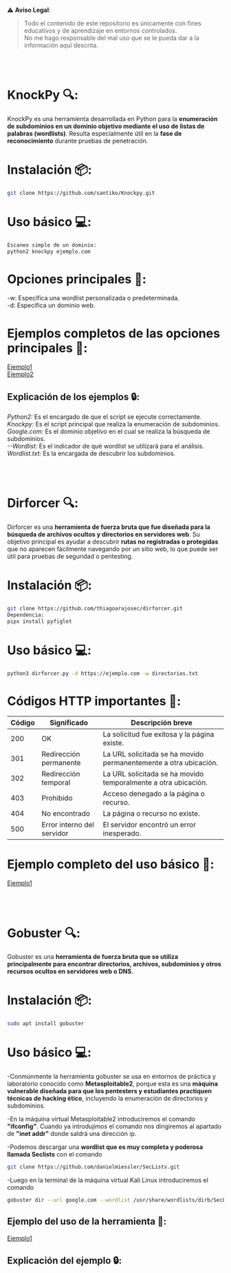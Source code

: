⚠️ **Aviso Legal**:
> Todo el contenido de este repositorio es únicamente con fines educativos y de aprendizaje en entornos controlados.  
> No me hago responsable del mal uso que se le pueda dar a la información aquí descrita.

<br><br>
# KnockPy 🔍:
KnockPy es una herramienta desarrollada en Python para la **enumeración de subdominios en un dominio objetivo mediante el uso de listas de palabras (wordlists)**. Resulta especialmente útil en la **fase de reconocimiento** durante pruebas de penetración.

# Instalación 📦:
```bash
git clone https://github.com/santiko/Knockpy.git
```

# Uso básico 💻:
```bash
Escaneo simple de un dominio:
python2 knockpy ejemplo.com
```

# Opciones principales 🔧:
-w: Especifica una wordlist personalizada o predeterminada.<br>
-d: Especifica un dominio web.<br>

# Ejemplos completos de las opciones principales 🔧: 
[Ejemplo1](https://github.com/user-attachments/assets/e9bd2661-7343-4f9e-8113-b37904e6cd65)<br>
[Ejemplo2](https://github.com/user-attachments/assets/922e84f2-0ad7-44ad-87c4-8f6a27837d53)<br>

## Explicación de los ejemplos 🔒: 
*Python2:* Es el encargado de que el script se ejecute correctamente.<br>
*Knockpy:* Es el script principal que realiza la enumeración de subdominios.<br>
*Google.com:* Es el dominio objetivo en el cual se realiza la búsqueda de subdominios.<br>
*--Wordlist:* Es el indicador de qué wordlist se utilizará para el análisis.<br>
*Wordlist.txt:* Es la encargada de descubrir los subdominios.<br>

<br><br>
# Dirforcer 🔍:
Dirforcer es una **herramienta de fuerza bruta que fue diseñada para la búsqueda de archivos ocultos y directorios en servidores web**. Su objetivo principal es ayudar a descubrir **rutas no registradas o protegidas** que no aparecen fácilmente navegando por un sitio web, lo que puede ser útil para pruebas de seguridad o pentesting.

# Instalación 📦:
```bash
git clone https://github.com/thiagoarajosec/dirforcer.git
Dependencia:
pipx install pyfiglet
```
# Uso básico 💻:
```bash
python3 dirforcer.py -d https://ejemplo.com -w directorios.txt
```

# Códigos HTTP importantes 🚦:
| Código | Significado                 | Descripción breve                           |
|--------|----------------------------|---------------------------------------------|
| 200    | OK                         | La solicitud fue exitosa y la página existe.|
| 301    | Redirección permanente     | La URL solicitada se ha movido permanentemente a otra ubicación.|
| 302    | Redirección temporal       | La URL solicitada se ha movido temporalmente a otra ubicación.|
| 403    | Prohibido                  | Acceso denegado a la página o recurso.      |
| 404    | No encontrado              | La página o recurso no existe.               |
| 500    | Error interno del servidor | El servidor encontró un error inesperado.  |

# Ejemplo completo del uso básico 🔧:
[Ejemplo1](https://github.com/user-attachments/assets/8bf031a7-32cc-40e6-8203-478ade0fd3c3)

<br><br>
# Gobuster 🔍:
Gobuster es una **herramienta de fuerza bruta que se utiliza principalmente para encontrar directorios, archivos, subdominios y otros recursos ocultos en servidores web o DNS**.

# Instalación 📦:
```bash
sudo apt install gobuster
```

# Uso básico 💻: 
-Conmúnmente la herramienta gobuster se usa en entornos de práctica y laboratorio conocido como **Metasploitable2**, porque esta es una **máquina vulnerable diseñada para que los pentesters y estudiantes practiquen técnicas de hacking ético**, incluyendo la enumeración de directorios y subdominios.<br>

-En la máquina virtual Metasploitable2 introduciremos el comando **"ifconfig"**. Cuando ya introdujimos el comando nos dirigiremos al apartado de **"inet addr"** donde saldrá una dirección ip.<br> 

-Podemos descargar una **wordlist que es muy completa y poderosa llamada Seclists** con el comando 
```bash
git clone https://github.com/danielmiessler/SecLists.git
```

-Luego en la terminal de la máquina virtual Kali Linux introduciremos el comando 
```bash
gobuster dir --url google.com --wordlist /usr/share/wordlists/dirb/SecLists/Discovery/Web-Content/DirBuster-2007_directory-list-2.3-medium.txt
```


## Ejemplo del uso de la herramienta 🔧:
[Ejemplo1](https://github.com/user-attachments/assets/cf81cc46-b812-46a3-b5cc-de20f782cc35)

## Explicación del ejemplo 🔒:






















